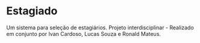# Estagiado
Um sistema para seleção de estagiários. Projeto interdisciplinar - Realizado em conjunto por Ivan Cardoso, Lucas Souza e Ronald Mateus. 
